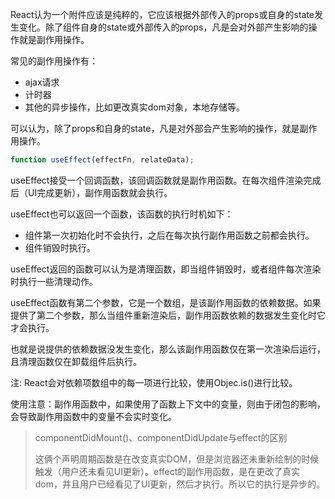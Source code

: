 

React认为一个附件应该是纯粹的，它应该根据外部传入的props或自身的state发生变化。除了组件自身的state或外部传入的props，凡是会对外部产生影响的操作就是副作用操作。



常见的副作用操作有：

- ajax请求
- 计时器
- 其他的异步操作，比如更改真实dom对象，本地存储等。

可以认为，除了props和自身的state，凡是对外部会产生影响的操作，就是副作用操作。



```js
function useEffect(effectFn, relateData);
```

useEffect接受一个回调函数，该回调函数就是副作用函数。在每次组件渲染完成后（UI完成更新），副作用函数就会执行。

useEffect也可以返回一个函数，该函数的执行时机如下：

- 组件第一次初始化时不会执行，之后在每次执行副作用函数之前都会执行。
- 组件销毁时执行。

useEffect返回的函数可以认为是清理函数，即当组件销毁时，或者组件每次渲染时执行一些清理动作。

useEffect函数有第二个参数，它是一个数组，是该副作用函数的依赖数据。如果提供了第二个参数，那么当组件重新渲染后，副作用函数依赖的数据发生变化时它才会执行。

也就是说提供的依赖数据没发生变化，那么该副作用函数仅在第一次渲染后运行，且清理函数仅在卸载组件后执行。

注: React会对依赖项数组中的每一项进行比较，使用Objec.is()进行比较。



使用注意：副作用函数中，如果使用了函数上下文中的变量，则由于闭包的影响，会导致副作用函数中的变量不会实时变化。



> componentDidMount()、componentDidUpdate与effect的区别
>
> 这俩个声明周期函数是在改变真实DOM，但是浏览器还未重新绘制的时候触发（用户还未看见UI更新）。effect的副作用函数，是在更改了真实dom，并且用户已经看见了UI更新，然后才执行。所以它的执行是异步的。